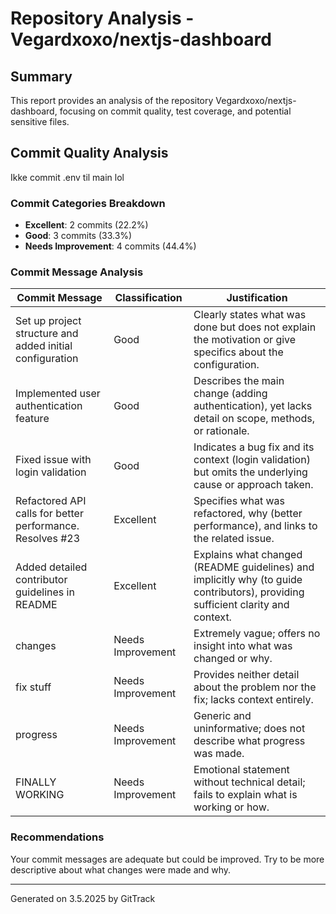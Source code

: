 # Repository Analysis - Vegardxoxo/nextjs-dashboard

## Summary

This report provides an analysis of the repository Vegardxoxo/nextjs-dashboard, focusing on commit quality, test coverage, and potential sensitive files.

## Commit Quality Analysis
Ikke commit .env til main lol


### Commit Categories Breakdown

- **Excellent**: 2 commits (22.2%)
- **Good**: 3 commits (33.3%)
- **Needs Improvement**: 4 commits (44.4%)

### Commit Message Analysis

| Commit Message | Classification | Justification |
|----------------|----------------|---------------|
| Set up project structure and added initial configuration | Good | Clearly states what was done but does not explain the motivation or give specifics about the configuration. |
| Implemented user authentication feature | Good | Describes the main change (adding authentication), yet lacks detail on scope, methods, or rationale. |
| Fixed issue with login validation | Good | Indicates a bug fix and its context (login validation) but omits the underlying cause or approach taken. |
| Refactored API calls for better performance. Resolves #23 | Excellent | Specifies what was refactored, why (better performance), and links to the related issue. |
| Added detailed contributor guidelines in README | Excellent | Explains what changed (README guidelines) and implicitly why (to guide contributors), providing sufficient clarity and context. |
| changes | Needs Improvement | Extremely vague; offers no insight into what was changed or why. |
| fix stuff | Needs Improvement | Provides neither detail about the problem nor the fix; lacks context entirely. |
| progress | Needs Improvement | Generic and uninformative; does not describe what progress was made. |
| FINALLY WORKING | Needs Improvement | Emotional statement without technical detail; fails to explain what is working or how. |

### Recommendations

Your commit messages are adequate but could be improved. Try to be more descriptive about what changes were made and why.

---
Generated on 3.5.2025 by GitTrack